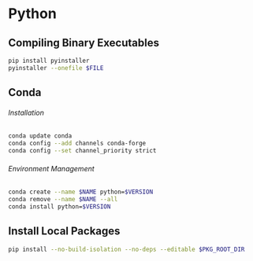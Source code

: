 # Python

## Compiling Binary Executables

```bash
pip install pyinstaller
pyinstaller --onefile $FILE
```

## Conda

###### Installation
```bash
conda update conda
conda config --add channels conda-forge
conda config --set channel_priority strict
```

###### Environment Management
```bash
conda create --name $NAME python=$VERSION
conda remove --name $NAME --all
conda install python=$VERSION
```

## Install Local Packages
```bash
pip install --no-build-isolation --no-deps --editable $PKG_ROOT_DIR
```
